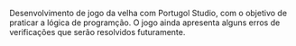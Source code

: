 Desenvolvimento de jogo da velha com Portugol Studio, com o objetivo de praticar a lógica de programção. O jogo ainda apresenta alguns erros de verificações que serão resolvidos futuramente.